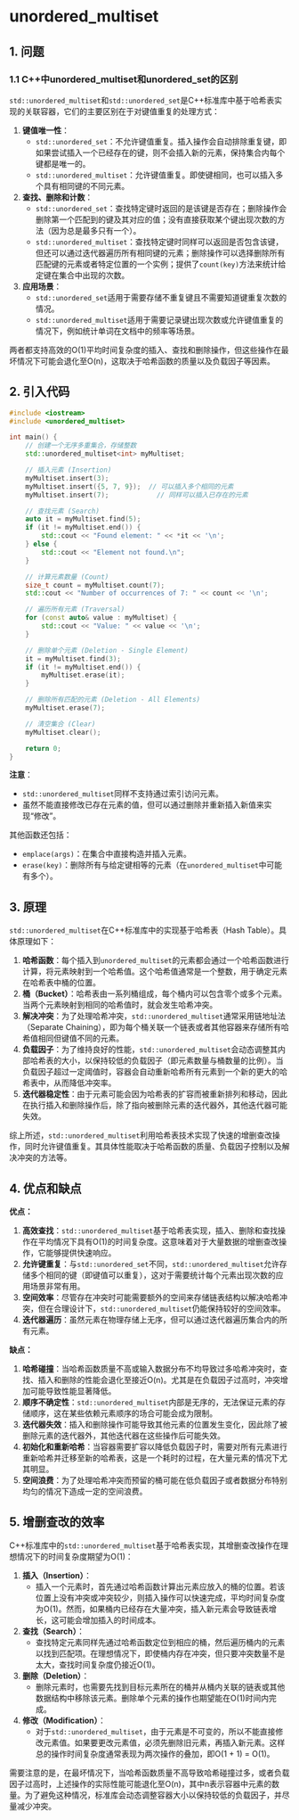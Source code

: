 # unordered_multiset

## 1. 问题

### 1.1 C++中unordered_multiset和unordered_set的区别

`std::unordered_multiset`和`std::unordered_set`是C++标准库中基于哈希表实现的关联容器，它们的主要区别在于对键值重复的处理方式：

1. **键值唯一性**：
   - `std::unordered_set`：不允许键值重复。插入操作会自动排除重复键，即如果尝试插入一个已经存在的键，则不会插入新的元素，保持集合内每个键都是唯一的。
   - `std::unordered_multiset`：允许键值重复。即使键相同，也可以插入多个具有相同键的不同元素。
2. **查找、删除和计数**：
   - `std::unordered_set`：查找特定键时返回的是该键是否存在；删除操作会删除第一个匹配到的键及其对应的值；没有直接获取某个键出现次数的方法（因为总是最多只有一个）。
   - `std::unordered_multiset`：查找特定键时同样可以返回是否包含该键，但还可以通过迭代器遍历所有相同键的元素；删除操作可以选择删除所有匹配键的元素或者特定位置的一个实例；提供了`count(key)`方法来统计给定键在集合中出现的次数。
3. **应用场景**：
   - `std::unordered_set`适用于需要存储不重复键且不需要知道键重复次数的情况。
   - `std::unordered_multiset`适用于需要记录键出现次数或允许键值重复的情况下，例如统计单词在文档中的频率等场景。

两者都支持高效的O(1)平均时间复杂度的插入、查找和删除操作，但这些操作在最坏情况下可能会退化至O(n)，这取决于哈希函数的质量以及负载因子等因素。

## 2. 引入代码

```c++
#include <iostream>
#include <unordered_multiset>

int main() {
    // 创建一个无序多重集合，存储整数
    std::unordered_multiset<int> myMultiset;

    // 插入元素 (Insertion)
    myMultiset.insert(3);
    myMultiset.insert({5, 7, 9});  // 可以插入多个相同的元素
    myMultiset.insert(7);            // 同样可以插入已存在的元素

    // 查找元素 (Search)
    auto it = myMultiset.find(5);
    if (it != myMultiset.end()) {
        std::cout << "Found element: " << *it << '\n';
    } else {
        std::cout << "Element not found.\n";
    }

    // 计算元素数量 (Count)
    size_t count = myMultiset.count(7);
    std::cout << "Number of occurrences of 7: " << count << '\n';

    // 遍历所有元素 (Traversal)
    for (const auto& value : myMultiset) {
        std::cout << "Value: " << value << '\n';
    }

    // 删除单个元素 (Deletion - Single Element)
    it = myMultiset.find(3);
    if (it != myMultiset.end()) {
        myMultiset.erase(it);
    }

    // 删除所有匹配的元素 (Deletion - All Elements)
    myMultiset.erase(7);

    // 清空集合 (Clear)
    myMultiset.clear();

    return 0;
}
```

**注意**：

- `std::unordered_multiset`同样不支持通过索引访问元素。
- 虽然不能直接修改已存在元素的值，但可以通过删除并重新插入新值来实现“修改”。

其他函数还包括：

- `emplace(args)`：在集合中直接构造并插入元素。
- `erase(key)`：删除所有与给定键相等的元素（在`unordered_multiset`中可能有多个）。

## 3. 原理

`std::unordered_multiset`在C++标准库中的实现基于哈希表（Hash Table）。具体原理如下：

1. **哈希函数**：每个插入到`unordered_multiset`的元素都会通过一个哈希函数进行计算，将元素映射到一个哈希值。这个哈希值通常是一个整数，用于确定元素在哈希表中桶的位置。
2. **桶（Bucket）**：哈希表由一系列桶组成，每个桶内可以包含零个或多个元素。当两个元素映射到相同的哈希值时，就会发生哈希冲突。
3. **解决冲突**：为了处理哈希冲突，`std::unordered_multiset`通常采用链地址法（Separate Chaining），即为每个桶关联一个链表或者其他容器来存储所有哈希值相同但键值不同的元素。
4. **负载因子**：为了维持良好的性能，`std::unordered_multiset`会动态调整其内部哈希表的大小，以保持较低的负载因子（即元素数量与桶数量的比例）。当负载因子超过一定阈值时，容器会自动重新哈希所有元素到一个新的更大的哈希表中，从而降低冲突率。
5. **迭代器稳定性**：由于元素可能会因为哈希表的扩容而被重新排列和移动，因此在执行插入和删除操作后，除了指向被删除元素的迭代器外，其他迭代器可能失效。

综上所述，`std::unordered_multiset`利用哈希表技术实现了快速的增删查改操作，同时允许键值重复。其具体性能取决于哈希函数的质量、负载因子控制以及解决冲突的方法等。

## 4. 优点和缺点

**优点：**

1. **高效查找**：`std::unordered_multiset`基于哈希表实现，插入、删除和查找操作在平均情况下具有O(1)的时间复杂度。这意味着对于大量数据的增删查改操作，它能够提供快速响应。
2. **允许键重复**：与`std::unordered_set`不同，`std::unordered_multiset`允许存储多个相同的键（即键值可以重复），这对于需要统计每个元素出现次数的应用场景非常有用。
3. **空间效率**：尽管存在冲突时可能需要额外的空间来存储链表结构以解决哈希冲突，但在合理设计下，`std::unordered_multiset`仍能保持较好的空间效率。
4. **迭代器遍历**：虽然元素在物理存储上无序，但可以通过迭代器遍历集合内的所有元素。

**缺点：**

1. **哈希碰撞**：当哈希函数质量不高或输入数据分布不均导致过多哈希冲突时，查找、插入和删除的性能会退化至接近O(n)。尤其是在负载因子过高时，冲突增加可能导致性能显著降低。
2. **顺序不确定性**：`std::unordered_multiset`内部是无序的，无法保证元素的存储顺序，这在某些依赖元素顺序的场合可能会成为限制。
3. **迭代器失效**：插入和删除操作可能导致其他元素的位置发生变化，因此除了被删除元素的迭代器外，其他迭代器在这些操作后可能失效。
4. **初始化和重新哈希**：当容器需要扩容以降低负载因子时，需要对所有元素进行重新哈希并迁移至新的哈希表，这是一个耗时的过程，在大量元素的情况下尤其明显。
5. **空间浪费**：为了处理哈希冲突而预留的桶可能在低负载因子或者数据分布特别均匀的情况下造成一定的空间浪费。

## 5. 增删查改的效率

C++标准库中的`std::unordered_multiset`基于哈希表实现，其增删查改操作在理想情况下的时间复杂度期望为O(1)：

1. **插入（Insertion）**：
   - 插入一个元素时，首先通过哈希函数计算出元素应放入的桶的位置。若该位置上没有冲突或冲突较少，则插入操作可以快速完成，平均时间复杂度为O(1)。然而，如果桶内已经存在大量冲突，插入新元素会导致链表增长，这可能会增加插入的时间成本。
2. **查找（Search）**：
   - 查找特定元素同样先通过哈希函数定位到相应的桶，然后遍历桶内的元素以找到匹配项。在理想情况下，即使桶内存在冲突，但只要冲突数量不是太大，查找时间复杂度仍接近O(1)。
3. **删除（Deletion）**：
   - 删除元素时，也需要先找到目标元素所在的桶并从桶内关联的链表或其他数据结构中移除该元素。删除单个元素的操作也期望能在O(1)时间内完成。
4. **修改（Modification）**：
   - 对于`std::unordered_multiset`，由于元素是不可变的，所以不能直接修改元素值。如果要更改元素值，必须先删除旧元素，再插入新元素。这样总的操作时间复杂度通常表现为两次操作的叠加，即O(1 + 1) = O(1)。

需要注意的是，在最坏情况下，当哈希函数质量不高导致哈希碰撞过多，或者负载因子过高时，上述操作的实际性能可能退化至O(n)，其中n表示容器中元素的数量。为了避免这种情况，标准库会动态调整容器大小以保持较低的负载因子，并尽量减少冲突。